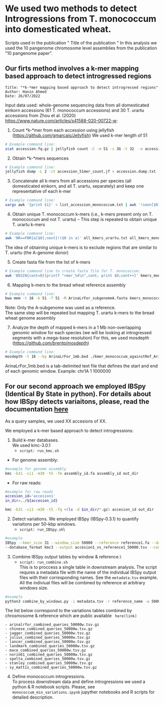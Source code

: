 
# We used two methods to detect Introgressions from T. monococcum into domesticated wheat.

Scripts used in the publication " Title of the publication " 
In this analysis we used the 10 pangenome chromosome level assemblies from the publication "10 pangenome paper".


## Our firts method involves a k-mer mapping based approach to detect introgressed regions
```
Title: "*k-*mer mapping based approach to detect introgressed regions"
Author: Hanin Ahmed
Date: 26/07/2022
```
Input data used: whole-genome sequencing data from all domesticated einkorn accessions (61 T. monococcum accessions) and 30 T. urartu accessions from Zhou et al. (2020) https://www.nature.com/articles/s41588-020-00722-w: 


1)	Count *k-*mer from each accession using jellyfish (https://github.com/gmarcais/Jellyfish)
We used k-mer length of 51
```sh
# Example command line:
zcat accession.fq.gz | jellyfish count -C -m 51 -s 3G -t 32  -o accession_51mer_count.jf /dev/fd/0
```

2)	Obtain *k-*mers sequences
```sh
# Example command line: 
jellyfish dump -L 2 -ct accession_51mer_count.jf > accession.dump.txt
```

3)	Concatenate all k-mers from all accessions per species (all domesticated einkorn, and all T. urartu, separately) and keep one representative of each k-mer
```sh
# Example command line: 
xargs awk '{print $1}' < list_accession_monococcum.txt | awk '!seen[$0]++' > all_kmers_moonococcum.txt
```

4)	Obtain unique T. monococcum k-mers (i.e., k-mers present only on T. monococcum and not T. urartu)  – This step is repeated to obtain unique T. urartu k-mers
```sh
# Example command line: 
awk 'NR==FNR{a[$0];next}!($0 in a)' all_kmers_urartu.txt all_kmers_monococcum.txt > kmers_monococcum_uniq.txt
```
The idea of obtaining unique k-mers is to exclude regions that are similar to T. urartu (the A-genome donor) 

5)	Create fasta file from the list of k-mers
```sh
# Example command line to create fasta file for T. monococcum:
awk 'BEGIN{cont=0}{printf ">mer_%d\n",cont; print $0;cont++}' kmers_monococcum_uniq.txt > kmers_monococcum_uniq.fa
```

6)	Mapping k-mers to the bread wheat reference assembly
```sh
# Example command line:
bwa mem -t 16 -k 51 -T 51 -M ArinaLrFor_subgenomeA.fasta kmers_monococcum_uniq.fa | samtools view -bSh - | samtools sort -o kmer_monococcum_uniq_againstRef_ArinaLrFor.bam 
```
Note: Only the A-subgenome was used as a reference.\
The same step will be repeated but mapping T. urartu k-mers to the bread wheat genome assembly

7)	Analyze the depth of mapped k-mers in a 1 Mb non-overlapping genomic window for each species (we will be looking at introgressed segments with a mega-base resolution)
For this, we used mosdepth (https://github.com/brentp/mosdepth)
```sh
# Example command line:
mosdepth -t 16 --by ArinaLrFor_1mb.bed ./kmer_monococcum_againstRef_ArinaLrFor_depth_1Mb kmer_monococcum_uniq_againstRef_ArinaLrFor.bam
```
ArinaLrFor_1mb.bed is a tab-delimited text file that defines the start and end of each genomic window.
Example:
chr1A	1	1000000


## For our second approach we employed IBSpy (Identical By State in python). For details about how IBSpy detects variaitons, please, read the documentation [here](https://github.com/Uauy-Lab/IBSpy)

As a query samples, we used XX accesions of XX.

We employed a k-mer based approach to detect introgressions:


1. Build k-mer databases.\
We used kmc-3.0.1
	* ```script: run_kmc.sh```
- For genome assembly:

```sh
#example for genome assembly
kmc -k31 -ci1 -m30 -t5 -fm assembly_id.fa assembly_id out_dir
```
- For raw reads:
```sh
#example for raw reads
accesion_id='accesion1'
in_dir=../${accesion_id}

kmc -k31 -ci1 -m30 -t5 -fq <(ls -d $in_dir/*.gz) accesion_id out_dir
```

2. Detect variations.
We employed IBSpy (IBSpy-0.3.1) to quantify variaitons per 50-kbp windows.
	* ``` script: run_IBSpy.sh ```\

```sh
#example
IBSpy --kmer_size 31 --window_size 50000 --reference reference1.fa --database accesion1 \
--database_format kmc3 --output accesion1_vs_reference1_50000.tsv --compress
```

3. Combine IBSpy output tables by window & reference.\
	* ```script: run_combine.sh```\
	This is to proccess a single table in downstream analysis. The script requres a metadata file with the name of the individual IBSpy output files with their corresponding names. See the ```metadata.tsv``` example. All the  indiviual files will be combined by reference at arbitrary windows size.

```sh
#example
python3 combine_by_windows.py -i metadata.tsv -r reference_name -w 50000 -s variations -o reference_combined_queries_50000.tsv.gz
```

The list below correspond to the variations tables combined by chrosmosome & reference which are public available ``` here(link)```

	- arinalrfor_combined_queries_50000w.tsv.gz
	- chinese_combined_queries_50000w.tsv.gz
	- jagger_combined_queries_50000w.tsv.gz
	- julius_combined_queries_50000w.tsv.gz
	- lancer_combined_queries_50000w.tsv.gz
	- landmark_combined_queries_50000w.tsv.gz
	- mace_combined_queries_50000w.tsv.gz
	- norin61_combined_queries_50000w.tsv.gz
	- spelta_combined_queries_50000w.tsv.gz
	- stanley_combined_queries_50000w.tsv.gz
	- sy_mattis_combined_queries_50000w.tsv.gz

4. Define monococcum introgressions.\
To process downstream data and define introgressions we used a python & R notebook scripts.
Please, see ``` monococcum_min_variations.ipynb ``` jupyther notebooks and R scripts for detailed description.